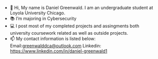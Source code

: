 - 👋 Hi, My name is Daniel Greenwald. I am an undergraduate student at Loyola University Chicago.
- 📚 I’m majoring in Cybersecurity
- 💻 I post most of my completed projects and assingments both university coursework related as well as outside projects.
- 📫 My contact information is listed below:
Email:greenwalddca@outlook.com
Linkedin: https://www.linkedin.com/in/daniel-greenwald1


